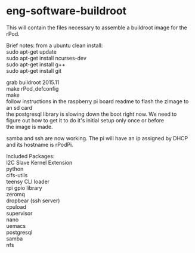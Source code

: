 # eng-software-buildroot

This will contain the files necessary to assemble a buildroot image for the rPod.

Brief notes:
from a ubuntu clean install: <br>
sudo apt-get update <br>
sudo apt-get install ncurses-dev <br>
sudo apt-get install g++ <br>
sudo apt-get install git <br>

grab buildroot 2015.11 <br>
make rPod_defconfig <br>
make<br>
follow instructions in the raspberry pi board readme to flash the zImage to an sd card <br>
the postgresql library is slowing down the boot right now. We need to<br>
figure out how to get it to do it's initial setup only once or before<br>
the image is made.

samba and ssh are now working. The pi will have an ip assigned by DHCP and its
hostname is rPodPi.

Included Packages: <br>
I2C Slave Kernel Extension <br>
python <br>
cifs-utils <br>
teensy CLI loader <br>
rpi gpio library <br>
zeromq <br>
dropbear (ssh server) <br>
cpuload <br>
supervisor <br>
nano <br>
uemacs <br>
postgresql <br>
samba <br>
nfs<br>
